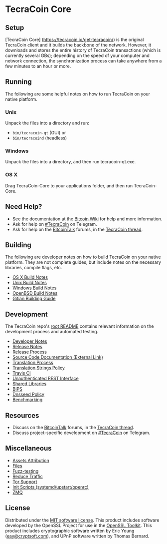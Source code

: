 # TecraCoin Core

## Setup

[TecraCoin Core] (https://tecracoin.io/get-tecracoin/) is the original TecraCoin client and it builds the backbone of the network. However, it downloads and stores the entire history of TecraCoin transactions (which is currently several GBs); depending on the speed of your computer and network connection, the synchronization process can take anywhere from a few minutes to an hour or more.

## Running

The following are some helpful notes on how to run TecraCoin on your native platform.

### Unix

Unpack the files into a directory and run:

- `bin/tecracoin-qt` (GUI) or
- `bin/tecracoind` (headless)

### Windows

Unpack the files into a directory, and then run tecracoin-qt.exe.

### OS X

Drag TecraCoin-Core to your applications folder, and then run TecraCoin-Core.

## Need Help?

- See the documentation at the [Bitcoin Wiki](https://en.bitcoin.it/wiki/Main_Page)
for help and more information.
- Ask for help on [#TecraCoin](https://t.me/tecracoinio) on Telegram.
- Ask for help on the [BitcoinTalk](https://bitcointalk.org/) forums, in the [TecraCoin thread](https://bitcointalk.org/index.php?topic=5059685.960).

## Building

The following are developer notes on how to build TecraCoin on your native platform. They are not complete guides, but include notes on the necessary libraries, compile flags, etc.

- [OS X Build Notes](build-osx.md)
- [Unix Build Notes](build-unix.md)
- [Windows Build Notes](build-windows.md)
- [OpenBSD Build Notes](build-openbsd.md)
- [Gitian Building Guide](gitian-building.md)

## Development

The TecraCoin repo's [root README](/README.md) contains relevant information on the development process and automated testing.

- [Developer Notes](developer-notes.md)
- [Release Notes](release-notes.md)
- [Release Process](release-process.md)
- [Source Code Documentation (External Link)](https://dev.visucore.com/bitcoin/doxygen/)
- [Translation Process](translation_process.md)
- [Translation Strings Policy](translation_strings_policy.md)
- [Travis CI](travis-ci.md)
- [Unauthenticated REST Interface](REST-interface.md)
- [Shared Libraries](shared-libraries.md)
- [BIPS](bips.md)
- [Dnsseed Policy](dnsseed-policy.md)
- [Benchmarking](benchmarking.md)

## Resources

- Discuss on the [BitcoinTalk](https://bitcointalk.org/) forums, in the [TecraCoin thread](https://bitcointalk.org/index.php?topic=5059685.960).
- Discuss project-specific development on [#TecraCoin](https://t.me/tecracoinio) on Telegram.

## Miscellaneous

- [Assets Attribution](assets-attribution.md)
- [Files](files.md)
- [Fuzz-testing](fuzzing.md)
- [Reduce Traffic](reduce-traffic.md)
- [Tor Support](tor.md)
- [Init Scripts (systemd/upstart/openrc)](init.md)
- [ZMQ](zmq.md)

## License

Distributed under the [MIT software license](/COPYING).
This product includes software developed by the OpenSSL Project for use in the [OpenSSL Toolkit](https://www.openssl.org/). This product includes
cryptographic software written by Eric Young ([eay@cryptsoft.com](mailto:eay@cryptsoft.com)), and UPnP software written by Thomas Bernard.
